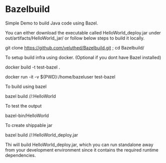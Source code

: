 # Bazelbuild
Simple Demo to build Java code using Bazel.

You can either download the executable called HelloWorld_deploy.jar under out/artifacts/HelloWorld_jar/ or follow below steps to build it locally.

git clone https://github.com/veluthed/Bazelbuild.git ; cd Bazelbuild/

To setup build infra using docker. (Optional if you dont have Bazel installed)

  docker build -t test-bazel .

  docker run -it -v ${PWD}:/home/bazeluser test-bazel

To build using bazel

   bazel build //:HelloWorld

To test the output

   bazel-bin/HelloWorld

To create shippable jar

   bazel build //:HelloWorld_deploy.jar

Thi will build HelloWorld_deploy.jar, which you can run standalone away from your development environment since it contains the required runtime dependencies.
